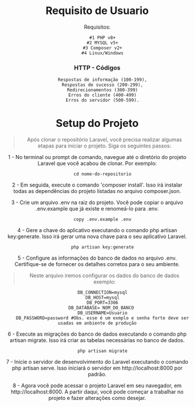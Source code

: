 <center>
<center>

<h1>Requisito de Usuario</h1>

Requisitos:

        #1 PHP v8+
        #2 MYSQL v5+
        #3 Composer v2+
        #4 Linux/Windows

</center>
<center>

<h3> HTTP - Códigos </h3>

        Respostas de informação (100-199),
        Respostas de sucesso (200-299),
        Redirecionamentos (300-399)
        Erros do cliente (400-499)
        Erros do servidor (500-599).

<h1>Setup do Projeto</h1>

> Após clonar o repositório Laravel, você precisa realizar algumas etapas para iniciar o projeto. Siga os seguintes passos:

1 - No terminal ou prompt de comando, navegue até o diretório do projeto Laravel que você acabou de clonar. Por exemplo:
    
        cd nome-do-repositorio

2 - Em seguida, execute o comando 'composer install'. Isso irá instalar todas as dependências do projeto listadas no arquivo composer.json.

3 - Crie um arquivo .env na raiz do projeto. Você pode copiar o arquivo .env.example que já existe e renomeá-lo para .env.
    
        copy .env.example .env

4 - Gere a chave do aplicativo executando o comando php artisan key:generate. Isso irá gerar uma nova chave para o seu aplicativo Laravel.
    
        php artisan key:generate

5 - Configure as informações do banco de dados no arquivo .env. Certifique-se de fornecer os detalhes corretos para o seu ambiente.

> Neste arquivo iremos configurar os dados do banco de dados
> exemplo:

        DB_CONNECTION=mysql
        DB_HOST=mysql
        DB_PORT=3306
        DB_DATABASE= NOM_DO_BANCO 
        DB_USERNAME=Usuario
        DB_PASSWORD=password #Obs. esse é um exmplo e senha forte deve ser usadas em anbiente de produção
    
6 - Execute as migrações do banco de dados executando o comando php artisan migrate. Isso irá criar as tabelas necessárias no banco de dados.

        php artisan migrate
    
7 - Inicie o servidor de desenvolvimento do Laravel executando o comando php artisan serve. Isso iniciará o servidor em http://localhost:8000 por padrão.

8 - Agora você pode acessar o projeto Laravel em seu navegador, em http://localhost:8000. A partir daqui, você pode começar a trabalhar no projeto e fazer              alterações como desejar.
